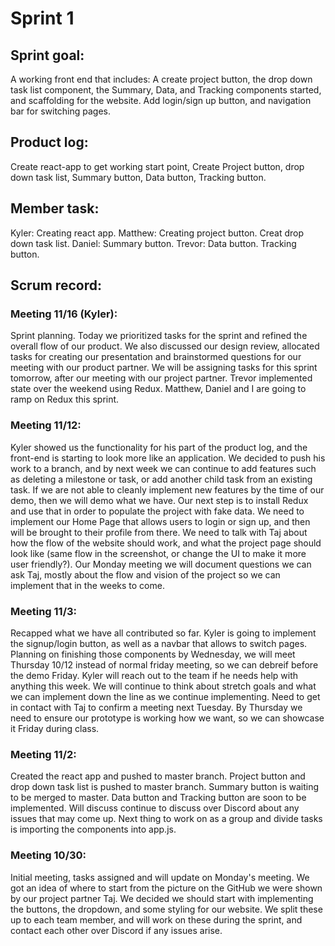 # __Sprint 1__

## __Sprint goal:__  
A working front end that includes: A create project button, the drop down task list component, the Summary, Data, and Tracking components started, and scaffolding for the website. Add login/sign up button, and navigation bar for switching pages.

## __Product log:__ 
Create react-app to get working start point, Create Project button, drop down task list, Summary button, Data button, Tracking button.

## __Member task:__ 
Kyler: Creating react app.
Matthew: Creating project button. Creat drop down task list.
Daniel: Summary button.
Trevor: Data button. Tracking button.
             
## __Scrum record:__ 

### Meeting 11/16 (Kyler):
Sprint planning. Today we prioritized tasks for the sprint and refined the overall flow of our product. We also discussed our design review, allocated tasks for creating our presentation and brainstormed questions for our meeting with our product partner. We will be assigning tasks for this sprint tomorrow, after our meeting with our project partner. Trevor implemented state over the weekend using Redux. Matthew, Daniel and I are going to ramp on Redux this sprint.

### Meeting 11/12:
Kyler showed us the functionality for his part of the product log, and the front-end is starting to look more like an application. We decided to push his work to a branch, and by next week we can continue to add features such as deleting a milestone or task, or add another child task from an existing task. If we are not able to cleanly implement new features by the time of our demo, then we will demo what we have. Our next step is to install Redux and use that in order to populate the project with fake data. We need to implement our Home Page that allows users to login or sign up, and then will be brought to their profile from there. We need to talk with Taj about how the flow of the website should work, and what the project page should look like (same flow in the screenshot, or change the UI to make it more user friendly?). Our Monday meeting we will document questions we can ask Taj, mostly about the flow and vision of the project so we can implement that in the weeks to come. 


### Meeting 11/3:
Recapped what we have all contributed so far. Kyler is going to implement the signup/login button, as well as a navbar that allows to switch pages. Planning on finishing those components by Wednesday, we will meet Thursday 10/12 instead of normal friday meeting, so we can debreif before the demo Friday. Kyler will reach out to the team if he needs help with anything this week. We will continue to think about stretch goals and what we can implement down the line as we continue implementing. Need to get in contact with Taj to confirm a meeting next Tuesday. By Thursday we need to ensure our prototype is working how we want, so we can showcase it Friday during class. 


### Meeting 11/2:
Created the react app and pushed to master branch. Project button and drop down task list is pushed to master branch. Summary button is waiting to be merged to master. Data button and Tracking button are soon to be implemented. Will discuss continue to discuss over Discord about any issues that may come up. Next thing to work on as a group and divide tasks is importing the components into app.js.

### Meeting 10/30:
Initial meeting, tasks assigned and will update on Monday's meeting. We got an idea of where to start from the picture on the GitHub we were shown by our project partner Taj. We decided we should start with implementing the buttons, the dropdown, and some styling for our website. We split these up to each team member, and will work on these during the sprint, and contact each other over Discord if any issues arise. 
